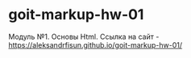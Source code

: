# goit-markup-hw-01
Модуль №1. Основы Html.
Ссылка на сайт - https://aleksandrfisun.github.io/goit-markup-hw-01/
